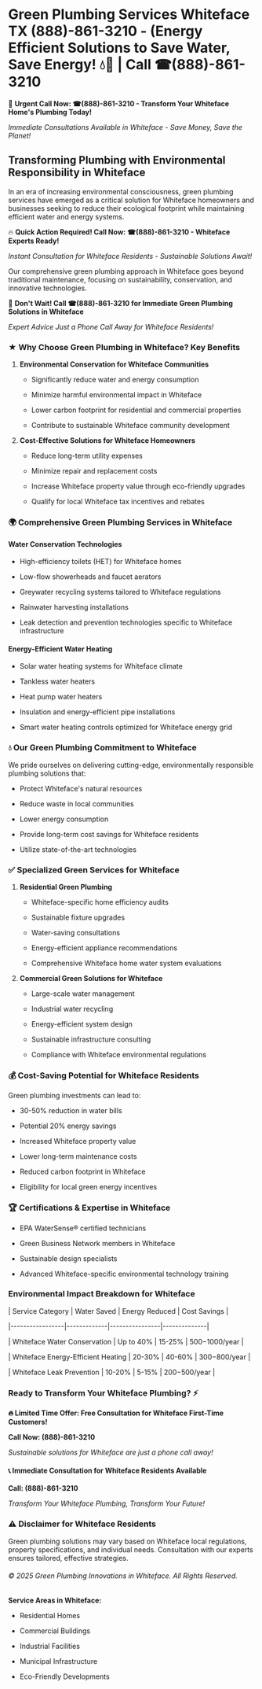 # Green Plumbing Services Whiteface TX (888)-861-3210 - (Energy Efficient Solutions to Save Water, Save Energy! 💧🌿 | Call ☎(888)-861-3210

🚨 **Urgent Call Now: ☎(888)-861-3210 - Transform Your Whiteface Home's Plumbing Today!**
*Immediate Consultations Available in Whiteface - Save Money, Save the Planet!*

## Transforming Plumbing with Environmental Responsibility in Whiteface

In an era of increasing environmental consciousness, green plumbing services have emerged as a critical solution for Whiteface homeowners and businesses seeking to reduce their ecological footprint while maintaining efficient water and energy systems. 

🔥 **Quick Action Required! Call Now: ☎(888)-861-3210 - Whiteface Experts Ready!**
*Instant Consultation for Whiteface Residents - Sustainable Solutions Await!*

Our comprehensive green plumbing approach in Whiteface goes beyond traditional maintenance, focusing on sustainability, conservation, and innovative technologies.

🚨 **Don't Wait! Call ☎(888)-861-3210 for Immediate Green Plumbing Solutions in Whiteface**
*Expert Advice Just a Phone Call Away for Whiteface Residents!*

### ★ Why Choose Green Plumbing in Whiteface? Key Benefits

1. **Environmental Conservation for Whiteface Communities** 
   - Significantly reduce water and energy consumption
   - Minimize harmful environmental impact in Whiteface
   - Lower carbon footprint for residential and commercial properties
   - Contribute to sustainable Whiteface community development

2. **Cost-Effective Solutions for Whiteface Homeowners** 
   - Reduce long-term utility expenses
   - Minimize repair and replacement costs
   - Increase Whiteface property value through eco-friendly upgrades
   - Qualify for local Whiteface tax incentives and rebates

### 🌍 Comprehensive Green Plumbing Services in Whiteface

#### Water Conservation Technologies
- High-efficiency toilets (HET) for Whiteface homes
- Low-flow showerheads and faucet aerators
- Greywater recycling systems tailored to Whiteface regulations
- Rainwater harvesting installations
- Leak detection and prevention technologies specific to Whiteface infrastructure

#### Energy-Efficient Water Heating
- Solar water heating systems for Whiteface climate
- Tankless water heaters
- Heat pump water heaters
- Insulation and energy-efficient pipe installations
- Smart water heating controls optimized for Whiteface energy grid

### 💧 Our Green Plumbing Commitment to Whiteface

We pride ourselves on delivering cutting-edge, environmentally responsible plumbing solutions that:
- Protect Whiteface's natural resources
- Reduce waste in local communities
- Lower energy consumption
- Provide long-term cost savings for Whiteface residents
- Utilize state-of-the-art technologies

### ✅ Specialized Green Services for Whiteface

1. **Residential Green Plumbing**
   - Whiteface-specific home efficiency audits
   - Sustainable fixture upgrades
   - Water-saving consultations
   - Energy-efficient appliance recommendations
   - Comprehensive Whiteface home water system evaluations

2. **Commercial Green Solutions for Whiteface**
   - Large-scale water management
   - Industrial water recycling
   - Energy-efficient system design
   - Sustainable infrastructure consulting
   - Compliance with Whiteface environmental regulations

### 💰 Cost-Saving Potential for Whiteface Residents

Green plumbing investments can lead to:
- 30-50% reduction in water bills
- Potential 20% energy savings
- Increased Whiteface property value
- Lower long-term maintenance costs
- Reduced carbon footprint in Whiteface
- Eligibility for local green energy incentives

### 🏆 Certifications & Expertise in Whiteface

- EPA WaterSense® certified technicians
- Green Business Network members in Whiteface
- Sustainable design specialists
- Advanced Whiteface-specific environmental technology training

### Environmental Impact Breakdown for Whiteface

| Service Category | Water Saved | Energy Reduced | Cost Savings |
|-----------------|-------------|----------------|--------------|
| Whiteface Water Conservation | Up to 40% | 15-25% | $500-$1000/year |
| Whiteface Energy-Efficient Heating | 20-30% | 40-60% | $300-$800/year |
| Whiteface Leak Prevention | 10-20% | 5-15% | $200-$500/year |

### Ready to Transform Your Whiteface Plumbing? ⚡

**🔥 Limited Time Offer: Free Consultation for Whiteface First-Time Customers!**

**Call Now: (888)-861-3210**
*Sustainable solutions for Whiteface are just a phone call away!*

#### 📞 Immediate Consultation for Whiteface Residents Available

**Call: (888)-861-3210**
*Transform Your Whiteface Plumbing, Transform Your Future!*

### ⚠️ Disclaimer for Whiteface Residents

Green plumbing solutions may vary based on Whiteface local regulations, property specifications, and individual needs. Consultation with our experts ensures tailored, effective strategies.

###### © 2025 Green Plumbing Innovations in Whiteface. All Rights Reserved.

**Service Areas in Whiteface:** 
- Residential Homes
- Commercial Buildings
- Industrial Facilities
- Municipal Infrastructure
- Eco-Friendly Developments